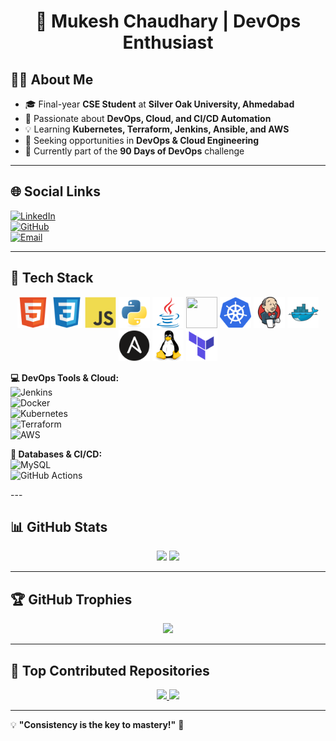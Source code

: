 <h1 align="center"> 🚀 Mukesh Chaudhary | DevOps Enthusiast </h1>

## 👨‍💻 About Me  
- 🎓 Final-year **CSE Student** at **Silver Oak University, Ahmedabad**  
- 🔹 Passionate about **DevOps, Cloud, and CI/CD Automation**  
- 💡 Learning **Kubernetes, Terraform, Jenkins, Ansible, and AWS**  
- 💼 Seeking opportunities in **DevOps & Cloud Engineering**  
- 🚀 Currently part of the **90 Days of DevOps** challenge  

---

## 🌐 Social Links  
[![LinkedIn](https://img.shields.io/badge/LinkedIn-0A66C2?style=for-the-badge&logo=linkedin&logoColor=white)](https://www.linkedin.com/in/mukesh-chaudhary17112002/)  
[![GitHub](https://img.shields.io/badge/GitHub-181717?style=for-the-badge&logo=github&logoColor=white)](https://github.com/mukeshchaudhary14)  
[![Email](https://img.shields.io/badge/Email-D14836?style=for-the-badge&logo=gmail&logoColor=white)](mailto:mukesh.chaudhary.1716@gmail.com)  

---

## 🚀 Tech Stack  
<p align="center">
  <a href="https://developer.mozilla.org/en-US/docs/Web/HTML">
  <img src="https://raw.githubusercontent.com/devicons/devicon/master/icons/html5/html5-original.svg" alt="HTML" width="50px" height="50px"/></a>
  <a href="https://developer.mozilla.org/en-US/docs/Web/CSS">
  <img src="https://raw.githubusercontent.com/devicons/devicon/master/icons/css3/css3-original.svg" alt="CSS" width="50px" height="50px"/></a>
  <a href="https://developer.mozilla.org/en-US/docs/Web/JavaScript">
  <img src="https://raw.githubusercontent.com/devicons/devicon/master/icons/javascript/javascript-original.svg" alt="JavaScript" width="50px" height="50px"/></a>
  <img src="https://raw.githubusercontent.com/devicons/devicon/master/icons/python/python-original.svg" alt="Python" width="50px" height="50px"/>
  <img src="https://raw.githubusercontent.com/devicons/devicon/master/icons/java/java-original.svg" alt="Java" width="50px" height="50px"/>
  <img src="https://media.giphy.com/media/QssGEmpkyEOhBCb7e1/giphy.gif" width="50px" height="50px"/>
  <img src="https://raw.githubusercontent.com/devicons/devicon/master/icons/kubernetes/kubernetes-plain.svg" alt="Kubernetes" width="50px" height="50px"/>
  <img src="https://raw.githubusercontent.com/devicons/devicon/master/icons/jenkins/jenkins-original.svg" alt="Jenkins" width="50px" height="50px"/>
  <img src="https://raw.githubusercontent.com/devicons/devicon/master/icons/docker/docker-original.svg" alt="Docker" width="50px" height="50px"/>
  <img src="https://raw.githubusercontent.com/devicons/devicon/master/icons/ansible/ansible-original.svg" alt="Ansible" width="50px" height="50px"/>
  <img src="https://raw.githubusercontent.com/devicons/devicon/master/icons/linux/linux-original.svg" alt="Linux" width="50px" height="50px"/>
  <img src="https://raw.githubusercontent.com/devicons/devicon/master/icons/terraform/terraform-original.svg" alt="Terraform" width="50px" height="50px"/>

**💻 DevOps Tools & Cloud:**  
![Jenkins](https://img.shields.io/badge/Jenkins-%23D24939.svg?style=flat&logo=Jenkins&logoColor=white)  
![Docker](https://img.shields.io/badge/Docker-%232496ED.svg?style=flat&logo=docker&logoColor=white)  
![Kubernetes](https://img.shields.io/badge/Kubernetes-%23326CE5.svg?style=flat&logo=kubernetes&logoColor=white)  
![Terraform](https://img.shields.io/badge/Terraform-%235835CC.svg?style=flat&logo=terraform&logoColor=white)  
![AWS](https://img.shields.io/badge/AWS-%23FF9900.svg?style=flat&logo=amazonaws&logoColor=white)  

**💾 Databases & CI/CD:**  
![MySQL](https://img.shields.io/badge/MySQL-%234479A1.svg?style=flat&logo=mysql&logoColor=white)  
![GitHub Actions](https://img.shields.io/badge/GitHub_Actions-%232088FF.svg?style=flat&logo=github-actions&logoColor=white)  

</p>
---

## 📊 GitHub Stats  
<p align="center">
  <img src="https://github-readme-stats.vercel.app/api?username=mukeshchaudhary14&show_icons=true&theme=dark" width="450px">
  <img src="https://github-readme-streak-stats.herokuapp.com/?user=mukeshchaudhary14&theme=dark" width="450px">
</p>

---

## 🏆 GitHub Trophies  
<p align="center">
  <img src="https://github-profile-trophy.vercel.app/?username=mukeshchaudhary14&theme=darkhub&margin-w=15">
</p>

---

## 📌 Top Contributed Repositories  
<p align="center">
  <a href="https://github.com/mukeshchaudhary14/microservices-k8s-">
    <img src="https://github-readme-stats.vercel.app/api/pin/?username=mukeshchaudhary14&repo=microservices-k8s-&theme=dark" width="400px">
  </a>
  <a href="https://github.com/mukeshchaudhary14/90DaysOfDevOps">
    <img src="https://github-readme-stats.vercel.app/api/pin/?username=mukeshchaudhary14&repo=90DaysOfDevOps&theme=dark" width="400px">
  </a>
</p>

---

💡 **"Consistency is the key to mastery!"** 🚀  
